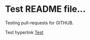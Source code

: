 # Test README file...

Testing pull-requests for GITHUB.

Test hyperlink [Test](https://spring.io/guides/gs/accessing-data-mongodb/)
